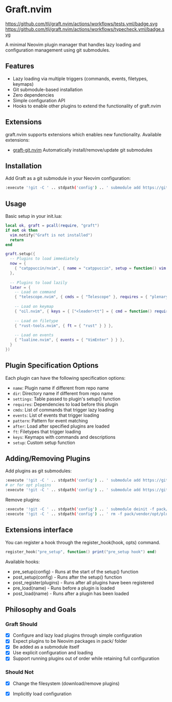 # Graft.nvim

https://github.com/tlj/graft.nvim/actions/workflows/tests.yml/badge.svg
https://github.com/tlj/graft.nvim/actions/workflows/typecheck.yml/badge.svg

A minimal Neovim plugin manager that handles lazy loading and configuration management using git submodules.

## Features

- Lazy loading via multiple triggers (commands, events, filetypes, keymaps)
- Git submodule-based installation
- Zero dependencies
- Simple configuration API
- Hooks to enable other plugins to extend the functionality of graft.nvim

## Extensions

graft.nvim supports extensions which enables new functionality. Available extensions:

- [graft-git.nvim](https://github.com/tlj/graft-git.nvim) Automatically install/remove/update git submodules

## Installation

Add Graft as a git submodule in your Neovim configuration:

```bash
:execute '!git -C ' .. stdpath('config') .. ' submodule add https://github.com/tlj/graft.nvim pack/vendor/start/graft.nvim'
```

## Usage

Basic setup in your init.lua:

```lua
local ok, graft = pcall(require, "graft")
if not ok then
  vim.notify("Graft is not installed")
  return
end

graft.setup({
  -- Plugins to load immediately
  now = {
    { "catppuccin/nvim", { name = "catppuccin", setup = function() vim.cmd("colorscheme catppuccin-mocha") end } },
  },
  
  -- Plugins to load lazily
  later = {
    -- Load on command
    { "telescope.nvim", { cmds = { "Telescope" }, requires = { "plenary.nvim" } } },
    
    -- Load on keymap
    { "oil.nvim", { keys = { ["<leader>tt"] = { cmd = function() require("oil").open_float() end, desc = "Open Oil file browser" } } } },
    
    -- Load on filetype
    { "rust-tools.nvim", { ft = { "rust" } } },
    
    -- Load on events
    { "lualine.nvim", { events = { "VimEnter" } } },
  }
})
```

## Plugin Specification Options

Each plugin can have the following specification options:

- `name`: Plugin name if different from repo name
- `dir`: Directory name if different from repo name
- `settings`: Table passed to plugin's setup() function
- `requires`: Dependencies to load before this plugin
- `cmds`: List of commands that trigger lazy loading
- `events`: List of events that trigger loading
- `pattern`: Pattern for event matching
- `after`: Load after specified plugins are loaded
- `ft`: Filetypes that trigger loading
- `keys`: Keymaps with commands and descriptions
- `setup`: Custom setup function

## Adding/Removing Plugins

Add plugins as git submodules:

```bash
:execute '!git -C ' .. stdpath('config') .. ' submodule add https://github.com/author/plugin pack/vendor/start/plugin'
# or for opt plugins
:execute '!git -C ' .. stdpath('config') .. ' submodule add https://github.com/author/plugin pack/vendor/opt/plugin'
```

Remove plugins:

```bash
:execute '!git -C ' .. stdpath('config') .. ' submodule deinit -f pack/vendor/opt/plugin'
:execute '!git -C ' .. stdpath('config') .. ' rm -f pack/vendor/opt/plugin'
```

## Extensions interface

You can register a hook through the register_hook(hook, opts) command.

```lua
register_hook("pre_setup", function() print("pre_setup hook") end)
```

Available hooks:

- pre_setup(config) - Runs at the start of the setup() function
- post_setup(config) - Runs after the setup() function
- post_register(plugins) - Runs after all plugins have been registered
- pre_load(name) - Runs before a plugin is loaded 
- post_load(name) - Runs after a plugin has been loaded

## Philosophy and Goals

### Graft Should

- [x] Configure and lazy load plugins through simple configuration
- [x] Expect plugins to be Neovim packages in pack/ folder
- [x] Be added as a submodule itself
- [x] Use explicit configuration and loading
- [x] Support running plugins out of order while retaining full configuration

### Should Not

- [x] Change the filesystem (download/remove plugins)
- [x] Implicitly load configuration


